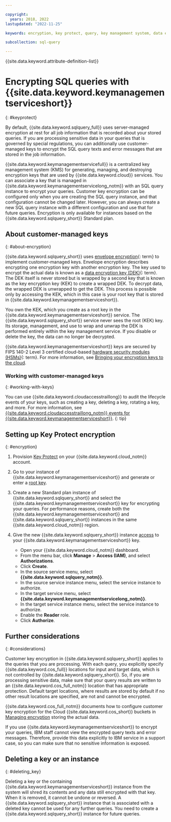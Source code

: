 ```yaml
---

copyright:
  years: 2018, 2022
lastupdated: "2022-11-25"

keywords: encryption, key protect, query, key management system, data engine

subcollection: sql-query

---
```


{{site.data.keyword.attribute-definition-list}}

# Encrypting SQL queries with {{site.data.keyword.keymanagementserviceshort}}
{: #keyprotect}

By default, {{site.data.keyword.sqlquery_full}} uses server-managed encryption at rest for all job information that is recorded about your stored queries. If you are processing sensitive data in your queries that is governed by special regulations, you can additionally use customer-managed keys to encrypt the SQL query texts and error messages that are stored in the job information.

{{site.data.keyword.keymanagementservicefull}} is a centralized key management system (KMS) for generating, managing, and destroying encryption keys that are used by {{site.data.keyword.cloud}} services. You can associate a key that is managed in {{site.data.keyword.keymanagementservicelong_notm}} with an SQL query instance to encrypt your queries. Customer key encryption can be configured only when you are creating the SQL query instance, and that configuration cannot be changed later. However, you can always create a new SQL query instance with a different configuration and use that for future queries. Encryption is only available for instances based on the {{site.data.keyword.sqlquery_short}} Standard plan.

## About customer-managed keys
{: #about-encryption}

{{site.data.keyword.sqlquery_short}} uses [envelope encryption](#x9860393){: term} to implement customer-managed keys. Envelope encryption describes encrypting one encryption key with another encryption key. The key used to encrypt the actual data is known as a [data encryption key (DEK)](#x4791827){: term}. The DEK itself is never stored but is wrapped by a second key that is known as the key encryption key (KEK) to create a wrapped DEK. To decrypt data, the wrapped DEK is unwrapped to get the DEK. This process is possible only by accessing the KEK, which in this case is your root key that is stored in {{site.data.keyword.keymanagementserviceshort}}.

You own the KEK, which you create as a root key in the {{site.data.keyword.keymanagementserviceshort}} service. The {{site.data.keyword.sqlquery_short}} service never sees the root (KEK) key. Its storage, management, and use to wrap and unwrap the DEK is performed entirely within the key management service. If you disable or delete the key, the data can no longer be decrypted.

{{site.data.keyword.keymanagementserviceshort}} keys are secured by FIPS 140-2 Level 3 certified cloud-based [hardware security modules (HSMs)](#x6704988){: term}. For more information, see [Bringing your encryption keys to the cloud](/docs/key-protect?topic=key-protect-importing-keys).

### Working with customer-managed keys
{: #working-with-keys}

You can use {{site.data.keyword.cloudaccesstraillong}} to audit the lifecycle events of your keys, such as creating a key, deleting a key, rotating a key, and more. For more information, see [{{site.data.keyword.cloudaccesstraillong_notm}} events for {{site.data.keyword.keymanagementserviceshort}}](/docs/key-protect?topic=key-protect-at-events).
{: tip}

## Setting up Key Protect encryption
{: #encryption}

1. Provision [Key Protect](/docs/services/key-protect?topic=key-protect-about) on your {{site.data.keyword.cloud_notm}} account.
2. Go to your instance of {{site.data.keyword.keymanagementserviceshort}} and generate or enter a [root key](/docs/services/key-protect?topic=key-protect-getting-started-tutorial).
3. Create a new Standard plan instance of {{site.data.keyword.sqlquery_short}} and select the {{site.data.keyword.keymanagementserviceshort}} key for encrypting your queries. For performance reasons, create both the {{site.data.keyword.keymanagementserviceshort}} and {{site.data.keyword.sqlquery_short}} instances in the same {{site.data.keyword.cloud_notm}} region.
4. Give the new {{site.data.keyword.sqlquery_short}} instance [access](/docs/account?topic=account-serviceauth) to your {{site.data.keyword.keymanagementserviceshort}} key.

    - Open your {{site.data.keyword.cloud_notm}} dashboard.
    - From the menu bar, click **Manage** > **Access (IAM)**, and select **Authorizations**.
    - Click **Create**.
    - In the source service menu, select **{{site.data.keyword.sqlquery_notm}}**.
    - In the source service instance menu, select the service instance to authorize.
    - In the target service menu, select **{{site.data.keyword.keymanagementservicelong_notm}}**.
    - In the target service instance menu, select the service instance to authorize.
    - Enable the **Reader** role.
    - Click **Authorize**.

## Further considerations
{: #considerations}

Customer key encryption in {{site.data.keyword.sqlquery_short}} applies to the queries that you are processing. With each query, you explicitly specify {{site.data.keyword.cos_full}} locations for input and target data, which is not controlled by {{site.data.keyword.sqlquery_short}}. So, if you are processing sensitive data, make sure that your query results are written to an {{site.data.keyword.cos_full_notm}} location that has appropriate protection. Default target locations, where results are stored by default if no other result locations are specified, are not and cannot be encrypted.

{{site.data.keyword.cos_full_notm}} documents how to configure customer key encryption for the Cloud {{site.data.keyword.cos_short}} buckets in [Managing encryption](https://cloud.ibm.com/docs/cloud-object-storage?topic=cloud-object-storage-encryption) storing the actual data.

If you use {{site.data.keyword.keymanagementserviceshort}} to encrypt your queries, IBM staff cannot view the encrypted query texts and error messages. Therefore, provide this data explicitly to IBM service in a support case, so you can make sure that no sensitive information is exposed.

## Deleting a key or an instance
{: #deleting_key}

Deleting a key or the containing {{site.data.keyword.keymanagementserviceshort}} instance from the system will shred its contents and any data still encrypted with that key. When it is removed, it cannot be undone or reversed. A {{site.data.keyword.sqlquery_short}} instance that is associated with a deleted key cannot be used for any further queries. You need to create a {{site.data.keyword.sqlquery_short}} instance for future queries.
